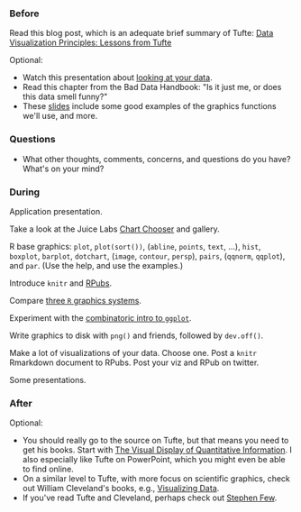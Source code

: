 ### Before

Read this blog post, which is an adequate brief summary of Tufte: [Data Visualization Principles: Lessons from Tufte](http://moz.com/blog/data-visualization-principles-lessons-from-tufte)

Optional:

 * Watch this presentation about [looking at your data](http://www.youtube.com/watch?v=coNDCIMH8bk).
 * Read this chapter from the Bad Data Handbook: "Is it just me, or does this data smell funny?"
 * These [slides](http://faculty.ucr.edu/~tgirke/HTML_Presentations/Manuals/Rgraphics/Rgraphics.pdf) include some good examples of the graphics functions we'll use, and more.


### Questions

 * What other thoughts, comments, concerns, and questions do you have? What's on your mind?


### During

Application presentation.

Take a look at the Juice Labs [Chart Chooser](http://labs.juiceanalytics.com/chartchooser/) and gallery.

R base graphics: `plot`, `plot(sort())`, (`abline`, `points`, `text`, ...), `hist`, `boxplot`, `barplot`, `dotchart`, (`image`, `contour`, `persp`), `pairs`, (`qqnorm`, `qqplot`), and `par`. (Use the help, and use the examples.)

Introduce `knitr` and [RPubs](http://rpubs.com/).

Compare [three `R` graphics systems](three_systems.Rmd).

Experiment with the [combinatoric intro to `ggplot`](ggplot.md).

Write graphics to disk with `png()` and friends, followed by `dev.off()`.

Make a lot of visualizations of your data. Choose one. Post a `knitr` Rmarkdown document to RPubs. Post your viz and RPub on twitter.

Some presentations.


### After

Optional:

 * You should really go to the source on Tufte, but that means you need to get his books. Start with [The Visual Display of Quantitative Information](http://www.amazon.com/The-Visual-Display-Quantitative-Information/dp/0961392142). I also especially like Tufte on PowerPoint, which you might even be able to find online.
 * On a similar level to Tufte, with more focus on scientific graphics, check out William Cleveland's books, e.g., [Visualizing Data](http://www.amazon.com/Visualizing-Data-William-S-Cleveland/dp/0963488406/).
 * If you've read Tufte and Cleveland, perhaps check out [Stephen Few](http://www.amazon.com/Stephen-Few/e/B001H6IQ5M).
